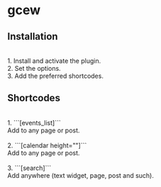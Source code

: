 # gcew

Installation
-
<br>
1. Install and activate the plugin.
<br>
2. Set the options.
<br>
3. Add the preferred shortcodes.
<br>

Shortcodes
-
<br>
1. ```[events_list]```
<br>
    Add to any page or post.
<br>
<br>
2. ```[calendar height="<int>"]```
<br>
    Add to any page or post.
<br>
<br>
3. ```[search]```
<br>
    Add anywhere (text widget, page, post and such).
